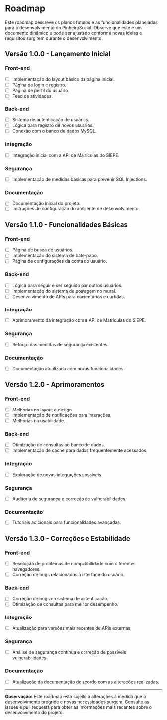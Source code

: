 # Roadmap

Este roadmap descreve os planos futuros e as funcionalidades planejadas para o desenvolvimento do PinheiroSocial. Observe que este é um documento dinâmico e pode ser ajustado conforme novas ideias e requisitos surgirem durante o desenvolvimento.

## Versão 1.0.0 - Lançamento Inicial

### Front-end

- [ ] Implementação do layout básico da página inicial.
- [ ] Página de login e registro.
- [ ] Página de perfil do usuário.
- [ ] Feed de atividades.

### Back-end

- [ ] Sistema de autenticação de usuários.
- [ ] Lógica para registro de novos usuários.
- [ ] Conexão com o banco de dados MySQL.

### Integração

- [ ] Integração inicial com a API de Matrículas do SIEPE.

### Segurança

- [ ] Implementação de medidas básicas para prevenir SQL Injections.

### Documentação

- [ ] Documentação inicial do projeto.
- [ ] Instruções de configuração do ambiente de desenvolvimento.

## Versão 1.1.0 - Funcionalidades Básicas

### Front-end

- [ ] Página de busca de usuários.
- [ ] Implementação do sistema de bate-papo.
- [ ] Página de configurações da conta do usuário.

### Back-end

- [ ] Lógica para seguir e ser seguido por outros usuários.
- [ ] Implementação do sistema de postagem no mural.
- [ ] Desenvolvimento de APIs para comentários e curtidas.

### Integração

- [ ] Aprimoramento da integração com a API de Matrículas do SIEPE.

### Segurança

- [ ] Reforço das medidas de segurança existentes.

### Documentação

- [ ] Documentação atualizada com novas funcionalidades.

## Versão 1.2.0 - Aprimoramentos

### Front-end

- [ ] Melhorias no layout e design.
- [ ] Implementação de notificações para interações.
- [ ] Melhorias na usabilidade.

### Back-end

- [ ] Otimização de consultas ao banco de dados.
- [ ] Implementação de cache para dados frequentemente acessados.

### Integração

- [ ] Exploração de novas integrações possíveis.

### Segurança

- [ ] Auditoria de segurança e correção de vulnerabilidades.

### Documentação

- [ ] Tutoriais adicionais para funcionalidades avançadas.

## Versão 1.3.0 - Correções e Estabilidade

### Front-end

- [ ] Resolução de problemas de compatibilidade com diferentes navegadores.
- [ ] Correção de bugs relacionados à interface do usuário.

### Back-end

- [ ] Correção de bugs no sistema de autenticação.
- [ ] Otimização de consultas para melhor desempenho.

### Integração

- [ ] Atualização para versões mais recentes de APIs externas.

### Segurança

- [ ] Análise de segurança contínua e correção de possíveis vulnerabilidades.

### Documentação

- [ ] Atualização da documentação de acordo com as alterações realizadas.

---

**Observação:** Este roadmap está sujeito a alterações à medida que o desenvolvimento progride e novas necessidades surgem. Consulte as issues e pull requests para obter as informações mais recentes sobre o desenvolvimento do projeto.
